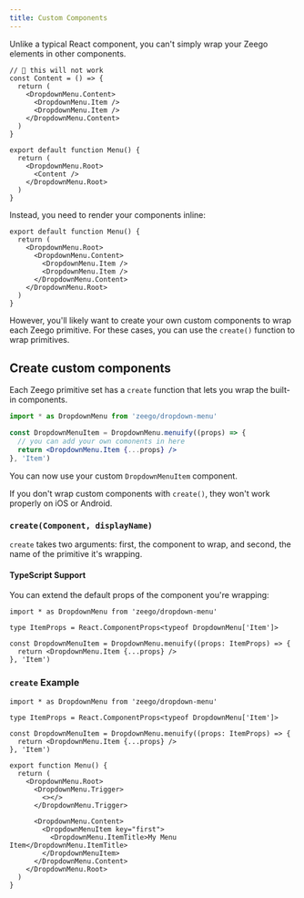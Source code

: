 ```yaml
---
title: Custom Components
---
```


Unlike a typical React component, you can't simply wrap your Zeego elements in other components.

```tsx
// 🚫 this will not work
const Content = () => {
  return (
    <DropdownMenu.Content>
      <DropdownMenu.Item />
      <DropdownMenu.Item />
    </DropdownMenu.Content>
  )
}

export default function Menu() {
  return (
    <DropdownMenu.Root>
      <Content />
    </DropdownMenu.Root>
  )
}
```

Instead, you need to render your components inline:

```tsx
export default function Menu() {
  return (
    <DropdownMenu.Root>
      <DropdownMenu.Content>
        <DropdownMenu.Item />
        <DropdownMenu.Item />
      </DropdownMenu.Content>
    </DropdownMenu.Root>
  )
}
```

However, you'll likely want to create your own custom components to wrap each Zeego primitive. For these cases, you can use the `create()` function to wrap primitives.

## Create custom components

Each Zeego primitive set has a `create` function that lets you wrap the built-in components.

```jsx twoslash
import * as DropdownMenu from 'zeego/dropdown-menu'

const DropdownMenuItem = DropdownMenu.menuify((props) => {
  // you can add your own comonents in here
  return <DropdownMenu.Item {...props} />
}, 'Item')
```

You can now use your custom `DropdownMenuItem` component.

If you don't wrap custom components with `create()`, they won't work properly on iOS or Android.

### `create(Component, displayName)`

`create` takes two arguments: first, the component to wrap, and second, the name of the primitive it's wrapping.

#### TypeScript Support

You can extend the default props of the component you're wrapping:

```tsx
import * as DropdownMenu from 'zeego/dropdown-menu'

type ItemProps = React.ComponentProps<typeof DropdownMenu['Item']>

const DropdownMenuItem = DropdownMenu.menuify((props: ItemProps) => {
  return <DropdownMenu.Item {...props} />
}, 'Item')
```

### `create` Example

```tsx twoslash {5-7, 17,19}
import * as DropdownMenu from 'zeego/dropdown-menu'

type ItemProps = React.ComponentProps<typeof DropdownMenu['Item']>

const DropdownMenuItem = DropdownMenu.menuify((props: ItemProps) => {
  return <DropdownMenu.Item {...props} />
}, 'Item')

export function Menu() {
  return (
    <DropdownMenu.Root>
      <DropdownMenu.Trigger>
        <></>
      </DropdownMenu.Trigger>

      <DropdownMenu.Content>
        <DropdownMenuItem key="first">
          <DropdownMenu.ItemTitle>My Menu Item</DropdownMenu.ItemTitle>
        </DropdownMenuItem>
      </DropdownMenu.Content>
    </DropdownMenu.Root>
  )
}
```
